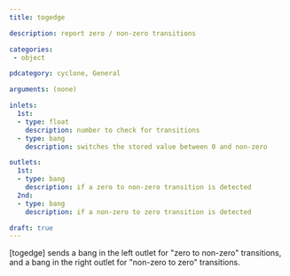 ```yaml
---
title: togedge

description: report zero / non-zero transitions

categories:
 - object

pdcategory: cyclone, General

arguments: (none)

inlets:
  1st:
  - type: float
    description: number to check for transitions
  - type: bang
    description: switches the stored value between 0 and non-zero

outlets:
  1st:
  - type: bang
    description: if a zero to non-zero transition is detected
  2nd:
  - type: bang
    description: if a non-zero to zero transition is detected

draft: true
---
```


[togedge] sends a bang in the left outlet for "zero to non-zero" transitions, and a bang in the right outlet for "non-zero to zero" transitions.
